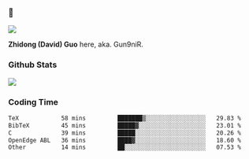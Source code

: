 ### 👋

![](https://komarev.com/ghpvc/?username=Gun9niR&label=Total+Views)

**Zhidong (David) Guo** here, aka. Gun9niR.

### Github Stats

<img src="https://github-readme-stats.vercel.app/api?username=Gun9niR&count_private=true&show_icons=true&theme=vue-dark&hide_title=true">

### Coding Time

<!--START_SECTION:waka-->

```txt
TeX            58 mins         ███████▒░░░░░░░░░░░░░░░░░   29.83 %
BibTeX         45 mins         █████▓░░░░░░░░░░░░░░░░░░░   23.01 %
C              39 mins         █████░░░░░░░░░░░░░░░░░░░░   20.26 %
OpenEdge ABL   36 mins         ████▓░░░░░░░░░░░░░░░░░░░░   18.60 %
Other          14 mins         ██░░░░░░░░░░░░░░░░░░░░░░░   07.53 %
```

<!--END_SECTION:waka-->
